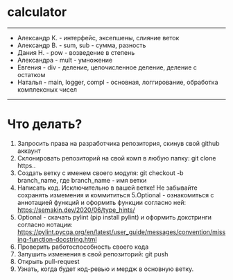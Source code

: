 # calculator

---

* Александр К. - интерфейс, эксепшены, слияние веток
* Александр В. - sum, sub - сумма, разность
* Дания Н. - pow - возведение в степень
* Александра - mult - умножение
* Евгения - div - деление, целочисленное деление, деление с остатком
* Наталья - main, logger, compl - основная, логгирование, обработка комплексных чисел

---

# Что делать?
1. Запросить права на разработчика репозитория, скинув свой github аккаунт
2. Склонировать репозиторий на свой комп в любую папку: git clone https..
3. Создать ветку с именем своего модуля: git checkout -b branch_name, где branch_name - имя ветки
4. Написать код. Исключительно в вашей ветке! Не забывайте сохранять измемения и коммититься
5.Optional - ознакомиться с аннотацией функций и оформить функции согласно ней: https://semakin.dev/2020/06/type_hints/
6. Optional - скачать pylint (pip install pylint) и оформить докстринги согласно нотации: https://pylint.pycqa.org/en/latest/user_guide/messages/convention/missing-function-docstring.html
7. Проверить работоспособность своего кода
8. Запушить изменения в свой репозиторий: git push
9. Открыть pull-request
10. Узнать, когда будет код-ревью и мердж в основную ветку.
